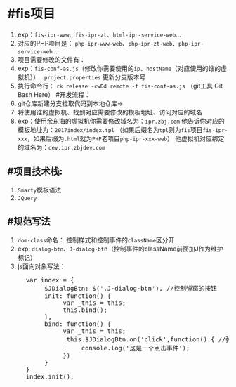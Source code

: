 #fis项目
===========
1.   exp：`fis-ipr-www`、`fis-ipr-zt`、`html-ipr-service-web`...
2.   对应的PHP项目是： `php-ipr-www-web`、`php-ipr-zt-web`、`php-ipr-service-web`...
3.   项目需要修改的文件有：
4.   exp：`fis-conf-as.js`（修改你需要使用的`ip`、`hostName`（对应使用的谁的虚拟机））
     `.project.properties` 更新分支版本号
5.   执行命令行： `rk release -cwDd remote -f fis-conf-as.js` （git工具 Git Bash Here）
#开发流程：
1.   git仓库新建分支拉取代码到本地仓库->
2.   将使用谁的虚拟机、找到对应需要修改的模板地址、访问对应的域名
3.   exp：使用余东海的虚拟机你需要修改域名为：`ipr.zbj.com` 
      他告诉你对应的模板地址为：`2017index/index.tpl` （如果后缀名为`tpl`则为`fis`项目`fis-ipr-xxx`，如果后缀为`.html`就为`PHP`老项目`php-ipr-xxx-web`）
      他虚拟机对应绑定的域名为：`dev.ipr.zbjdev.com` 

#项目技术栈:
--------------
1.   `Smarty`模板语法
2.   `JQuery`

#规范写法
----------
1.   `dom-class`命名： 控制样式和控制事件的`className`区分开
2.   exp: `dialog-btn`、`J-dialog-bt`n（控制事件的className前面加J作为维护标记）
3.   js面向对象写法：
<pre>
     var index = {
          $JDialogBtn: $('.J-dialog-btn'), //控制弹窗的按钮
          init: function() {
               var _this = this;
               this.bind();
          },
          bind: function() {
               var _this = this;
               _this.$JDialogBtn.on('click',function() { //弹窗相关事件
                    console.log('这是一个点击事件');
               })
          }
     }
     index.init();
</pre>
